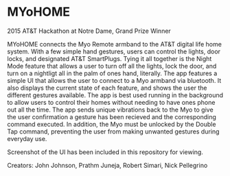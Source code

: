 # MYoHOME
2015 AT&amp;T Hackathon at Notre Dame, Grand Prize Winner

MYoHOME connects the Myo Remote armband to the AT&T digital life home system. With a few simple hand gestures, users can control the lights, door locks, and designated AT&T SmartPlugs. Tying it all together is the Night Mode feature that allows a user to turn off all the lights, lock the door, and turn on a nightligt all in the palm of ones hand, literally. The app features a simple UI that allows the user to connect to a Myo armband via bluetooth. It also displays the current state of each feature, and shows the user the different gestures available. The app is best used running in the background to allow users to control their homes without needing to have ones phone out all the time. The app sends unique vibrations back to the Myo to give the user confirmation a gesture has been recieved and the corresponding command executed. In addition, the Myo must be unlocked by the Double Tap command, preventing the user from making unwanted gestures during everyday use.

Screenshot of the UI has been included in this repository for viewing.

Creators: John Johnson, Prathm Juneja, Robert Simari, Nick Pellegrino
